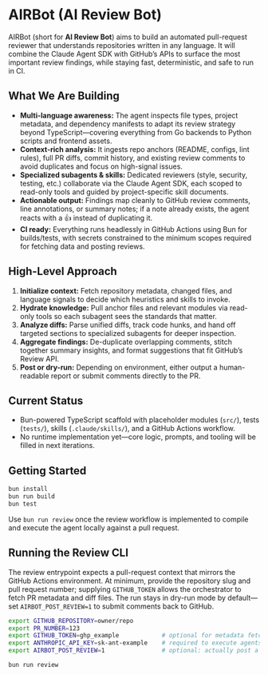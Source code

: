 # AIRBot (AI Review Bot)

AIRBot (short for **AI Review Bot**) aims to build an automated pull-request reviewer that understands repositories written in any language. It will combine the Claude Agent SDK with GitHub’s APIs to surface the most important review findings, while staying fast, deterministic, and safe to run in CI.

## What We Are Building
- **Multi-language awareness:** The agent inspects file types, project metadata, and dependency manifests to adapt its review strategy beyond TypeScript—covering everything from Go backends to Python scripts and frontend assets.
- **Context-rich analysis:** It ingests repo anchors (README, configs, lint rules), full PR diffs, commit history, and existing review comments to avoid duplicates and focus on high-signal issues.
- **Specialized subagents & skills:** Dedicated reviewers (style, security, testing, etc.) collaborate via the Claude Agent SDK, each scoped to read-only tools and guided by project-specific skill documents.
- **Actionable output:** Findings map cleanly to GitHub review comments, line annotations, or summary notes; if a note already exists, the agent reacts with a 👍 instead of duplicating it.
- **CI ready:** Everything runs headlessly in GitHub Actions using Bun for builds/tests, with secrets constrained to the minimum scopes required for fetching data and posting reviews.

## High-Level Approach
1. **Initialize context:** Fetch repository metadata, changed files, and language signals to decide which heuristics and skills to invoke.
2. **Hydrate knowledge:** Pull anchor files and relevant modules via read-only tools so each subagent sees the standards that matter.
3. **Analyze diffs:** Parse unified diffs, track code hunks, and hand off targeted sections to specialized subagents for deeper inspection.
4. **Aggregate findings:** De-duplicate overlapping comments, stitch together summary insights, and format suggestions that fit GitHub’s Review API.
5. **Post or dry-run:** Depending on environment, either output a human-readable report or submit comments directly to the PR.

## Current Status
- Bun-powered TypeScript scaffold with placeholder modules (`src/`), tests (`tests/`), skills (`.claude/skills/`), and a GitHub Actions workflow.
- No runtime implementation yet—core logic, prompts, and tooling will be filled in next iterations.

## Getting Started
```bash
bun install
bun run build
bun test
```

Use `bun run review` once the review workflow is implemented to compile and execute the agent locally against a pull request.

## Running the Review CLI

The review entrypoint expects a pull-request context that mirrors the GitHub Actions environment. At minimum, provide the repository slug and pull request number; supplying `GITHUB_TOKEN` allows the orchestrator to fetch PR metadata and diff files. The run stays in dry-run mode by default—set `AIRBOT_POST_REVIEW=1` to submit comments back to GitHub.

```bash
export GITHUB_REPOSITORY=owner/repo
export PR_NUMBER=123
export GITHUB_TOKEN=ghp_example            # optional for metadata fetches
export ANTHROPIC_API_KEY=sk-ant-example    # required to execute agents
export AIRBOT_POST_REVIEW=1                # optional: actually post a review

bun run review
```
